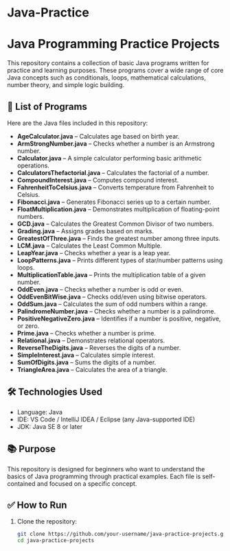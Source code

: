 # Java-Practice
# Java Programming Practice Projects

This repository contains a collection of basic Java programs written for practice and learning purposes. These programs cover a wide range of core Java concepts such as conditionals, loops, mathematical calculations, number theory, and simple logic building.

## 📁 List of Programs

Here are the Java files included in this repository:

- **AgeCalculator.java** – Calculates age based on birth year.
- **ArmStrongNumber.java** – Checks whether a number is an Armstrong number.
- **Calculator.java** – A simple calculator performing basic arithmetic operations.
- **CalculatorsThefactorial.java** – Calculates the factorial of a number.
- **CompoundInterest.java** – Computes compound interest.
- **FahrenheitToCelsius.java** – Converts temperature from Fahrenheit to Celsius.
- **Fibonacci.java** – Generates Fibonacci series up to a certain number.
- **FloatMultiplication.java** – Demonstrates multiplication of floating-point numbers.
- **GCD.java** – Calculates the Greatest Common Divisor of two numbers.
- **Grading.java** – Assigns grades based on marks.
- **GreatestOfThree.java** – Finds the greatest number among three inputs.
- **LCM.java** – Calculates the Least Common Multiple.
- **LeapYear.java** – Checks whether a year is a leap year.
- **LoopPatterns.java** – Prints different types of star/number patterns using loops.
- **MultiplicationTable.java** – Prints the multiplication table of a given number.
- **OddEven.java** – Checks whether a number is odd or even.
- **OddEvenBitWise.java** – Checks odd/even using bitwise operators.
- **OddSum.java** – Calculates the sum of odd numbers within a range.
- **PalindromeNumber.java** – Checks whether a number is a palindrome.
- **PositiveNegativeZero.java** – Identifies if a number is positive, negative, or zero.
- **Prime.java** – Checks whether a number is prime.
- **Relational.java** – Demonstrates relational operators.
- **ReverseTheDigits.java** – Reverses the digits of a number.
- **SimpleInterest.java** – Calculates simple interest.
- **SumOfDigits.java** – Sums the digits of a number.
- **TriangleArea.java** – Calculates the area of a triangle.

## 🛠 Technologies Used

- Language: Java
- IDE: VS Code / IntelliJ IDEA / Eclipse (any Java-supported IDE)
- JDK: Java SE 8 or later

## 📚 Purpose

This repository is designed for beginners who want to understand the basics of Java programming through practical examples. Each file is self-contained and focused on a specific concept.

## ✅ How to Run

1. Clone the repository:
   ```bash
   git clone https://github.com/your-username/java-practice-projects.git
   cd java-practice-projects

